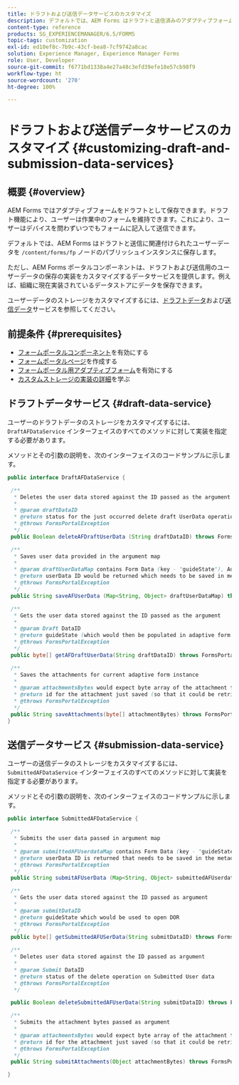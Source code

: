 ```yaml
---
title: ドラフトおよび送信データサービスのカスタマイズ
description: デフォルトでは、AEM Forms はドラフトと送信済みのアダプティブフォームをパブリッシュインスタンスのデフォルトのノードに保存します。ただし、AEM Forms のドラフトと送信データサービスを設定することにより、ドラフトおよび送信済みアダプティブフォームのストレージをカスタマイズできます。
content-type: reference
products: SG_EXPERIENCEMANAGER/6.5/FORMS
topic-tags: customization
exl-id: ed10ef8c-7b9c-43cf-bea8-7cf9742a8cac
solution: Experience Manager, Experience Manager Forms
role: User, Developer
source-git-commit: f6771bd1338a4e27a48c3efd39efe18e57cb98f9
workflow-type: ht
source-wordcount: '270'
ht-degree: 100%

---
```


# ドラフトおよび送信データサービスのカスタマイズ {#customizing-draft-and-submission-data-services}

## 概要 {#overview}

AEM Forms ではアダプティブフォームをドラフトとして保存できます。ドラフト機能により、ユーザーは作業中のフォームを維持できます。これにより、ユーザーはデバイスを問わずいつでもフォームに記入して送信できます。

デフォルトでは、AEM Forms はドラフトと送信に関連付けられたユーザーデータを `/content/forms/fp` ノードのパブリッシュインスタンスに保存します。

ただし、AEM Forms ポータルコンポーネントは、ドラフトおよび送信用のユーザーデータの保存の実装をカスタマイズするデータサービスを提供します。例えば、組織に現在実装されているデータストアにデータを保存できます。

ユーザーデータのストレージをカスタマイズするには、[ドラフトデータ](/help/forms/using/custom-draft-submission-data-services.md#p-draft-data-service-p)および[送信データ](/help/forms/using/custom-draft-submission-data-services.md#p-submission-data-service-p)サービスを参照してください。

## 前提条件 {#prerequisites}

* [フォームポータルコンポーネント](/help/forms/using/enabling-forms-portal-components.md)を有効にする
* [フォームポータルページ](/help/forms/using/creating-form-portal-page.md)を作成する
* [フォームポータル用アダプティブフォーム](/help/forms/using/draft-submission-component.md)を有効にする
* [カスタムストレージの実装の詳細](/help/forms/using/draft-submission-component.md#customizing-the-storage)を学ぶ

## ドラフトデータサービス {#draft-data-service}

ユーザーのドラフトデータのストレージをカスタマイズするには、`DraftAFDataService` インターフェイスのすべてのメソッドに対して実装を指定する必要があります。

メソッドとその引数の説明を、次のインターフェイスのコードサンプルに示します。

```java
public interface DraftAFDataService {

 /**
  * Deletes the user data stored against the ID passed as the argument
  *
  * @param draftDataID
  * @return status for the just occurred delete draft UserData operation
  * @throws FormsPortalException
  */
 public Boolean deleteAFDraftUserData (String draftDataID) throws FormsPortalException;

 /**
  * Saves user data provided in the argument map
  *
  * @param draftUserDataMap contains Form Data (key - "guideState"), Adaptive Form Name (Key - "guideName"), and Draft DataID (Key - "userDataID") if there is update
  * @return userData ID would be returned which needs to be saved in metadata node
  * @throws FormsPortalException
  */
 public String saveAFUserData (Map<String, Object> draftUserDataMap) throws FormsPortalException;

 /**
  * Gets the user data stored against the ID passed as the argument
  *
  * @param Draft DataID
  * @return guideState (which would then be populated in adaptive form to reload the draft) which is stored against draftDataID
  * @throws FormsPortalException
  */
 public byte[] getAFDraftUserData(String draftDataID) throws FormsPortalException;

 /**
  * Saves the attachments for current adaptive form instance
  *
  * @param attachmentsBytes would expect byte array of the attachment to be saved
  * @return id for the attachment just saved (so that it could be retrieved later)
  * @throws FormsPortalException
  */
 public String saveAttachments(byte[] attachmentBytes) throws FormsPortalException;
}
```

## 送信データサービス {#submission-data-service}

ユーザーの送信データのストレージをカスタマイズするには、`SubmittedAFDataService` インターフェイスのすべてのメソッドに対して実装を指定する必要があります。

メソッドとその引数の説明を、次のインターフェイスのコードサンプルに示します。

```java
public interface SubmittedAFDataService {

 /**
  * Submits the user data passed in argument map
  *
  * @param submittedAFUserdataMap contains Form Data (key - "guideState"), Adaptive Form Name (Key - "guideName"), and Draft DataID (Key - "userDataID")
  * @return userData ID is returned that needs to be saved in the metadata node
  * @throws FormsPortalException
  */
 public String submitAFUserData (Map<String, Object> submittedAFUserdataMap) throws FormsPortalException;

 /**
  * Gets the user data stored against the ID passed as argument
  *
  * @param submitDataID
  * @return guideState which would be used to open DOR
  * @throws FormsPortalException
  */
 public byte[] getSubmittedAFUSerData(String submitDataID) throws FormsPortalException;

 /**
  * Deletes user data stored against the ID passed as argument
  *
  * @param Submit DataID
  * @return status of the delete operation on Submitted User data
  * @throws FormsPortalException
  */

 public Boolean deleteSubmittedAFUserData(String submitDataID) throws FormsPortalException;

 /**
  * Submits the attachment bytes passed as argument
  *
  * @param attachmentsBytes would expect byte array of the attachment to be saved
  * @return id for the attachment just saved (so that it could be retrieved later)
  * @throws FormsPortalException
  */
 public String submitAttachments(Object attachmentBytes) throws FormsPortalException;

}
```
